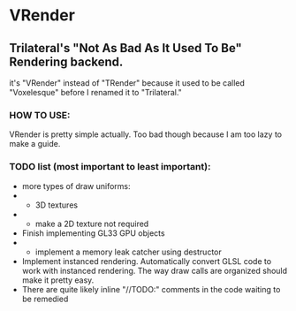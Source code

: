 # VRender
## Trilateral's "Not As Bad As It Used To Be" Rendering backend.
it's "VRender" instead of "TRender" because it used to be called "Voxelesque" before I renamed it to "Trilateral."

### HOW TO USE:<br>
VRender is pretty simple actually. Too bad though because I am too lazy to make a guide.


### TODO list (most important to least important):
- more types of draw uniforms:
- - 3D textures
- - make a 2D texture not required
- Finish implementing GL33 GPU objects
- - implement a memory leak catcher using destructor
- Implement instanced rendering. Automatically convert GLSL code to work with instanced rendering. The way draw calls are organized should make it pretty easy.
- There are quite likely inline "//TODO:" comments in the code waiting to be remedied
